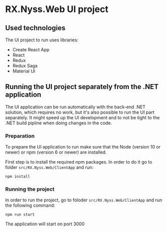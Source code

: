 # RX.Nyss.Web<span></span> UI project

## Used technologies

The UI project to run uses libraries:
- Create React App
- React
- Redux
- Redux Saga
- Material UI

## Running the UI project separately from the .NET application

The UI application can be run automatically with the back-end .NET solution, which requires no work, but it's also possible to run the UI part separately. It might speed up the UI development and to not be tight to the .NET build pipline when doing changes in the code.

### Preparation

To prepare the UI application to run make sure that the Node (version 10 or newer) or npm (version 6 or newer) are installed.

First step is to install the required npm packages. In order to do it go to folder `src/RX.Nyss.Web/ClientApp` and run:

```
npm install
```

### Running the project

In order to run the project, go to foloder `src/RX.Nyss.Web/ClientApp` and run the following command:

```
npm run start
```

The application will start on port 3000
